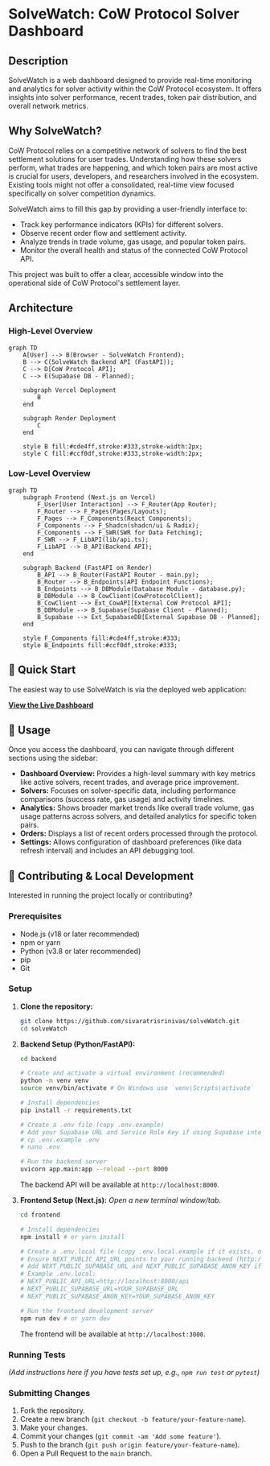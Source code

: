 # SolveWatch: CoW Protocol Solver Dashboard

## Description

SolveWatch is a web dashboard designed to provide real-time monitoring and analytics for solver activity within the CoW Protocol ecosystem. It offers insights into solver performance, recent trades, token pair distribution, and overall network metrics.

## Why SolveWatch?

CoW Protocol relies on a competitive network of solvers to find the best settlement solutions for user trades. Understanding how these solvers perform, what trades are happening, and which token pairs are most active is crucial for users, developers, and researchers involved in the ecosystem. Existing tools might not offer a consolidated, real-time view focused specifically on solver competition dynamics.

SolveWatch aims to fill this gap by providing a user-friendly interface to:

*   Track key performance indicators (KPIs) for different solvers.
*   Observe recent order flow and settlement activity.
*   Analyze trends in trade volume, gas usage, and popular token pairs.
*   Monitor the overall health and status of the connected CoW Protocol API.

This project was built to offer a clear, accessible window into the operational side of CoW Protocol's settlement layer.

## Architecture

### High-Level Overview

```mermaid
graph TD
    A[User] --> B(Browser - SolveWatch Frontend);
    B --> C(SolveWatch Backend API (FastAPI));
    C --> D[CoW Protocol API];
    C --> E(Supabase DB - Planned);

    subgraph Vercel Deployment
        B
    end

    subgraph Render Deployment
        C
    end

    style B fill:#cde4ff,stroke:#333,stroke-width:2px;
    style C fill:#ccf0df,stroke:#333,stroke-width:2px;
```

### Low-Level Overview

```mermaid
graph TD
    subgraph Frontend (Next.js on Vercel)
        F_User[User Interaction] --> F_Router(App Router);
        F_Router --> F_Pages(Pages/Layouts);
        F_Pages --> F_Components(React Components);
        F_Components --> F_Shadcn(shadcn/ui & Radix);
        F_Components --> F_SWR(SWR for Data Fetching);
        F_SWR --> F_LibAPI(lib/api.ts);
        F_LibAPI --> B_API(Backend API);
    end

    subgraph Backend (FastAPI on Render)
        B_API --> B_Router(FastAPI Router - main.py);
        B_Router --> B_Endpoints(API Endpoint Functions);
        B_Endpoints --> B_DBModule(Database Module - database.py);
        B_DBModule --> B_CowClient(CowProtocolClient);
        B_CowClient --> Ext_CowAPI[External CoW Protocol API];
        B_DBModule --> B_Supabase(Supabase Client - Planned);
        B_Supabase --> Ext_SupabaseDB[External Supabase DB - Planned];
    end

    style F_Components fill:#cde4ff,stroke:#333;
    style B_Endpoints fill:#ccf0df,stroke:#333;
```

## 🚀 Quick Start

The easiest way to use SolveWatch is via the deployed web application:

**[View the Live Dashboard](https://solve-watch.vercel.app/dashboard)**

## 📖 Usage

Once you access the dashboard, you can navigate through different sections using the sidebar:

*   **Dashboard Overview:** Provides a high-level summary with key metrics like active solvers, recent trades, and average price improvement.
*   **Solvers:** Focuses on solver-specific data, including performance comparisons (success rate, gas usage) and activity timelines.
*   **Analytics:** Shows broader market trends like overall trade volume, gas usage patterns across solvers, and detailed analytics for specific token pairs.
*   **Orders:** Displays a list of recent orders processed through the protocol.
*   **Settings:** Allows configuration of dashboard preferences (like data refresh interval) and includes an API debugging tool.

## 🤝 Contributing & Local Development

Interested in running the project locally or contributing?

### Prerequisites

*   Node.js (v18 or later recommended)
*   npm or yarn
*   Python (v3.8 or later recommended)
*   pip
*   Git

### Setup

1.  **Clone the repository:**
    ```bash
    git clone https://github.com/sivaratrisrinivas/solveWatch.git
    cd solveWatch
    ```

2.  **Backend Setup (Python/FastAPI):**
    ```bash
    cd backend

    # Create and activate a virtual environment (recommended)
    python -m venv venv
    source venv/bin/activate # On Windows use `venv\Scripts\activate`

    # Install dependencies
    pip install -r requirements.txt

    # Create a .env file (copy .env.example)
    # Add your Supabase URL and Service Role Key if using Supabase integration
    # cp .env.example .env 
    # nano .env 

    # Run the backend server
    uvicorn app.main:app --reload --port 8000
    ```
    The backend API will be available at `http://localhost:8000`.

3.  **Frontend Setup (Next.js):**
    *Open a new terminal window/tab.*
    ```bash
    cd frontend

    # Install dependencies
    npm install # or yarn install

    # Create a .env.local file (copy .env.local.example if it exists, or create new)
    # Ensure NEXT_PUBLIC_API_URL points to your running backend (http://localhost:8000/api)
    # Add NEXT_PUBLIC_SUPABASE_URL and NEXT_PUBLIC_SUPABASE_ANON_KEY if needed
    # Example .env.local:
    # NEXT_PUBLIC_API_URL=http://localhost:8000/api
    # NEXT_PUBLIC_SUPABASE_URL=YOUR_SUPABASE_URL
    # NEXT_PUBLIC_SUPABASE_ANON_KEY=YOUR_SUPABASE_ANON_KEY

    # Run the frontend development server
    npm run dev # or yarn dev
    ```
    The frontend will be available at `http://localhost:3000`.

### Running Tests

*(Add instructions here if you have tests set up, e.g., `npm run test` or `pytest`)*

### Submitting Changes

1.  Fork the repository.
2.  Create a new branch (`git checkout -b feature/your-feature-name`).
3.  Make your changes.
4.  Commit your changes (`git commit -am 'Add some feature'`).
5.  Push to the branch (`git push origin feature/your-feature-name`).
6.  Open a Pull Request to the `main` branch.
